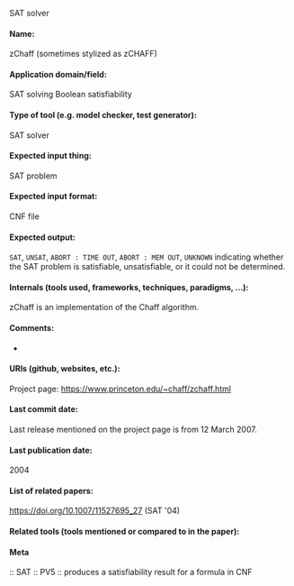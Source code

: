 SAT solver

#### Name:
zChaff (sometimes stylized as zCHAFF)

#### Application domain/field:
SAT solving
Boolean satisfiability

#### Type of tool (e.g. model checker, test generator):
SAT solver

#### Expected input thing:
SAT problem

#### Expected input format:
CNF file

#### Expected output:
`SAT`, `UNSAT`, `ABORT : TIME OUT`, `ABORT : MEM OUT`, `UNKNOWN` indicating whether the SAT problem is satisfiable, unsatisfiable, or it could not be determined.

#### Internals (tools used, frameworks, techniques, paradigms, ...):
zChaff is an implementation of the Chaff algorithm.

#### Comments:
-

#### URIs (github, websites, etc.):
Project page: https://www.princeton.edu/~chaff/zchaff.html

#### Last commit date:
Last release mentioned on the project page is from 12 March 2007.

#### Last publication date:
2004

#### List of related papers:
https://doi.org/10.1007/11527695_27 (SAT '04)

#### Related tools (tools mentioned or compared to in the paper):

#### Meta
:: SAT
:: PV5 :: produces a satisfiability result for a formula in CNF